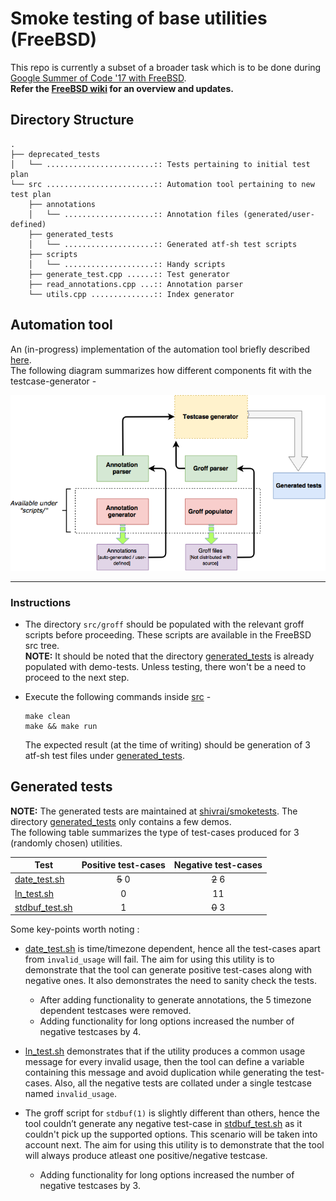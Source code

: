 # Smoke testing of base utilities (FreeBSD)

This repo is currently a subset of a broader task which is to be done during [Google Summer of Code '17 with FreeBSD](https://summerofcode.withgoogle.com/projects/#6426676740227072).  
**Refer the [FreeBSD wiki](https://wiki.freebsd.org/SummerOfCode2017/SmokeTestingOfBaseUtilities) for an overview and updates.**

## Directory Structure
```
.
├── deprecated_tests
│   └── ........................:: Tests pertaining to initial test plan
└── src ........................:: Automation tool pertaining to new test plan
    ├── annotations
    │   └── ....................:: Annotation files (generated/user-defined)
    ├── generated_tests
    │   └── ....................:: Generated atf-sh test scripts
    ├── scripts
    │   └── ....................:: Handy scripts
    ├── generate_test.cpp ......:: Test generator
    ├── read_annotations.cpp ...:: Annotation parser
    └── utils.cpp ..............:: Index generator
```

## Automation tool
An (in-progress) implementation of the automation tool briefly described [here](https://lists.freebsd.org/pipermail/soc-status/2017-July/001079.html).  
The following diagram summarizes how different components fit with the testcase-generator -  

![Automation-Tool](architecture.png)

- - -

### Instructions
* The directory `src/groff` should be populated with the relevant groff scripts before proceeding. These scripts are available in the FreeBSD src tree.  
  **NOTE:** It should be noted that the directory [generated_tests](src/generated_tests) is already populated with demo-tests. Unless testing, there won't be a need to proceed to the next step.

* Execute the following commands inside [src](src) -
  ```
  make clean
  make && make run
  ```
  The expected result (at the time of writing) should be generation of 3 atf-sh test files under [generated_tests](generated_tests).

## Generated tests
**NOTE:** The generated tests are maintained at [shivrai/smoketests](https://github.com/shivrai/smoketests). The directory [generated_tests](src/generated_tests) only contains a few demos.  
The following table summarizes the type of test-cases produced for 3 (randomly chosen) utilities.

|           **Test**            | **Positive test-cases** | **Negative test-cases** |
--------------------------------|:-----------------------:|:-----------------------:|
[date_test.sh](src/generated_tests/date_test.sh)    | ~~5~~ 0 | ~~2~~ 6
[ln_test.sh](src/generated_tests/ln_test.sh)        | 0       | 11
[stdbuf_test.sh](src/generated_tests/stdbuf_test.sh)| 1       | ~~0~~ 3

Some key-points worth noting :
* [date_test.sh](src/generated_tests/date_test.sh) is time/timezone dependent, hence all the test-cases apart from `invalid_usage` will fail. The aim for using this utility is to demonstrate that the tool can generate positive test-cases along with negative ones. It also demonstrates the need to sanity check the tests.
  - After adding functionality to generate annotations, the 5 timezone dependent testcases were removed.
  - Adding functionality for long options increased the number of negative testcases by 4.

* [ln_test.sh](src/generated_tests/ln_test.sh) demonstrates that if the utility produces a common usage message for every invalid usage, then the tool can define a variable containing this message and avoid duplication while generating the test-cases. Also, all the negative tests are collated under a single testcase named `invalid_usage`.

* The groff script for `stdbuf(1)` is slightly different than others, hence
the tool couldn’t generate any negative test-case in [stdbuf_test.sh](src/generated_tests/stdbuf_test.sh) as it couldn't pick up the supported options. This scenario will be taken into account next. The aim for using this utility is to demonstrate that the tool will always produce atleast one positive/negative testcase.
  - Adding functionality for long options increased the number of negative testcases by 3.
